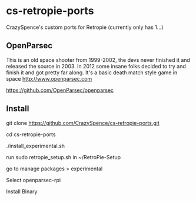 # cs-retropie-ports
CrazySpence's custom ports for Retropie (currently only has 1...)

## OpenParsec
This is an old space shooter from 1999-2002, the devs never finished it and released the source in 2003.
In 2012 some insane folks decided to try and finish it and got pretty far along. It's a basic death match style game in space
http://www.openparsec.com

https://github.com/OpenParsec/openparsec


## Install

git clone https://github.com/CrazySpence/cs-retropie-ports.git

cd cs-retropie-ports

./install_experimental.sh

run sudo retropie_setup.sh in ~/RetroPie-Setup

go to manage packages > experimental

Select openparsec-rpi

Install Binary
